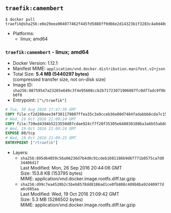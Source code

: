 ## `traefik:camembert`

```console
$ docker pull traefik@sha256:e0e29eea904077462f445fd5888ff9d66e2d14323b1f3283c4a0d40d4afbf61f
```

-	Platforms:
	-	linux; amd64

### `traefik:camembert` - linux; amd64

-	Docker Version: 1.12.1
-	Manifest MIME: `application/vnd.docker.distribution.manifest.v2+json`
-	Total Size: **5.4 MB (5440297 bytes)**  
	(compressed transfer size, not on-disk size)
-	Image ID: `sha256:08759547a23265e649c3f4e95608ccb2b71723071906087fc0df7adc9f9bb0f0`
-	Entrypoint: `["\/traefik"]`

```dockerfile
# Tue, 30 Aug 2016 17:47:39 GMT
COPY file:cf2d208eee34f301179807ffea35c3a9cceb36e80d7484fadabbb6cda7c15bfb in /etc/ssl/certs/ 
# Wed, 19 Oct 2016 21:09:24 GMT
COPY file:739ed4394b5223550d07cdae924cf7f20f35305e6488301086a3a6b55ab60378 in / 
# Wed, 19 Oct 2016 21:09:24 GMT
EXPOSE 80/tcp
# Wed, 19 Oct 2016 21:09:25 GMT
ENTRYPOINT ["/traefik"]
```

-	Layers:
	-	`sha256:895d64059c56a06236d7b4d0c91cdeb1601186b9d6f771b0575ca7d034406d17`  
		Last Modified: Mon, 26 Sep 2016 20:44:06 GMT  
		Size: 153.8 KB (153795 bytes)  
		MIME: application/vnd.docker.image.rootfs.diff.tar.gzip
	-	`sha256:d99c7ea4520b2c5beb8578dd8186ad1ce0fb808c409b8ba92d40977da6c685aa`  
		Last Modified: Wed, 19 Oct 2016 21:09:42 GMT  
		Size: 5.3 MB (5286502 bytes)  
		MIME: application/vnd.docker.image.rootfs.diff.tar.gzip
